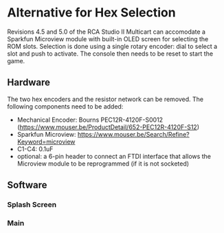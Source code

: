 # Alternative for Hex Selection

Revisions 4.5 and 5.0 of the RCA Studio II Multicart can accomodate a Sparkfun Microview module with built-in OLED screen for selecting the ROM slots. Selection is done using a single rotary encoder: dial to select a slot and push to activate. The console then needs to be reset to start the game.

## Hardware

The two hex encoders and the resistor network can be removed. The following components need to be added:

* Mechanical Encoder: Bourns PEC12R-4120F-S0012 (https://www.mouser.be/ProductDetail/652-PEC12R-4120F-S12)
* Sparkfun Microview: https://www.mouser.be/Search/Refine?Keyword=microview
* C1-C4: 0.1uF
* optional: a 6-pin header to connect an FTDI interface that allows the Microview module to be reprogrammed (if it is not socketed)


## Software
### Splash Screen

### Main
